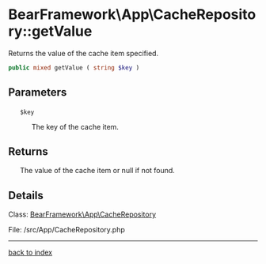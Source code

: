 # BearFramework\App\CacheRepository::getValue

Returns the value of the cache item specified.

```php
public mixed getValue ( string $key )
```

## Parameters

&nbsp;&nbsp;&nbsp;&nbsp;&nbsp;&nbsp;`$key`

&nbsp;&nbsp;&nbsp;&nbsp;&nbsp;&nbsp;&nbsp;&nbsp;&nbsp;&nbsp;&nbsp;&nbsp;The key of the cache item.

## Returns

&nbsp;&nbsp;&nbsp;&nbsp;&nbsp;&nbsp;The value of the cache item or null if not found.

## Details

Class: [BearFramework\App\CacheRepository](bearframework.app.cacherepository.class.md)

File: /src/App/CacheRepository.php

---

[back to index](index.md)

